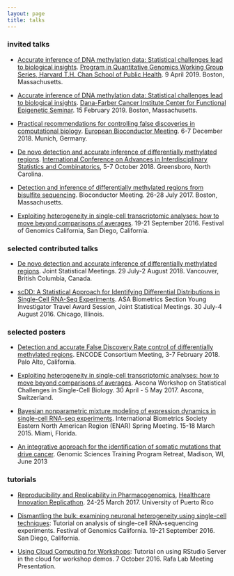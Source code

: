 ```yaml
---
layout: page
title: talks
---
```


<!-- Global site tag (gtag.js) - Google Analytics -->
<script async src="https://www.googletagmanager.com/gtag/js?id=UA-110175023-1"></script>
<script>
  window.dataLayer = window.dataLayer || [];
  function gtag(){dataLayer.push(arguments);}
  gtag('js', new Date());

  gtag('config', 'UA-110175023-1');
</script>


### invited talks

- [Accurate inference of DNA methylation data: Statistical challenges lead to biological insights](../talks/20190409-korthauer-slide-static.pdf). [Program in Quantitative Genomics Working Group Series, Harvard T.H. Chan School of Public Health](https://www.hsph.harvard.edu/pqg/pqg-working-group-series/). 9 April 2019. Boston, Massachusetts. 

- [Accurate inference of DNA methylation data: Statistical challenges lead to biological insights](../talks/20190215-korthauer-slides-static.pdf). [Dana-Farber Cancer Institute Center for Functional Epigenetic Seminar](http://cfce.dfci.harvard.edu/). 15 February 2019. Boston, Massachusetts. 

- [Practical recommendations for controlling false discoveries in computational biology](../talks/eurobioc2018.pdf). [European Bioconductor Meeting](https://github.com/lgatto/EuroBioc2018). 6-7 December 2018. Munich, Germany.

- [De novo detection and accurate inference of differentially methylated regions](../talks/korthauer_aisc_2018_static.pdf). [International Conference on Advances in Interdisciplinary Statistics and Combinatorics](https://www.uncg.edu/mat/aisc/2018/index.html), 5-7 October 2018. Greensboro, North Carolina. 
		
- [Detection and inference of differentially methylated regions from bisulfite sequencing](../talks/bioc_dmrseq_07282017.pdf). Bioconductor Meeting. 26-28 July 2017. Boston, Massachusetts. 

- [Exploiting heterogeneity in single-cell transcriptomic analyses: how to move beyond comparisons of averages](../talks/FoG_2016_SingleCell_Korthauer.pdf). 19-21 September 2016. Festival of Genomics California, San Diego, California.
		

### selected contributed talks

- [De novo detection and accurate inference of differentially methylated regions](../talks/korthauer_jsm_2018_static.pdf). Joint Statistical Meetings. 29 July-2 August 2018. Vancouver, British Columbia, Canada.

- [scDD: A Statistical Approach for Identifying Differential Distributions in Single-Cell RNA-Seq Experiments](../talks/JSM_2016_Korthauer_Session_418.pdf). ASA Biometrics Section Young Investigator Travel Award Session, Joint Statistical Meetings. 30 July-4 August 2016. Chicago, Illinois.

### selected posters

- [Detection and accurate False Discovery Rate control of differentially methylated regions](../talks/ENCODE_2018_KeeganKorthauer.pdf). ENCODE Consortium Meeting, 3-7 February 2018. Palo Alto, California.

- [Exploiting heterogeneity in single-cell transcriptomic analyses: how to move beyond comparisons of averages](../talks/Ascona_2017_KeeganKorthauer.pdf). Ascona Workshop on Statistical Challenges in Single-Cell Biology. 30 April - 5 May 2017. Ascona, Switzerland.

- [Bayesian nonparametric mixture modeling of expression dynamics in single-cell RNA-seq experiments](../talks/ENAR_2015_KeeganKorthauer.pdf). International Biometrics Society Eastern North American Region (ENAR) Spring Meeting. 15-18 March 2015. Miami, Florida.

- [An integrative approach for the identification of somatic mutations that drive cancer](../talks/2013_GSTP_KeeganKorthauer.pdf). Genomic Sciences Training Program Retreat, Madison, WI, June 2013


			
### tutorials

- [Reproducibility and Replicability in Pharmacogenomics](https://github.com/kdkorthauer/PR2017replicaton), [Healthcare Innovation Replicathon](https://idi-bd2k.hpcf.upr.edu/2017/03/29/healthcare-innovation-replicathon-2017-and-data-carpentry-instructor-training/). 24-25 March 2017. University of Puerto Rico

- [Dismantling the bulk: examining neuronal heterogeneity using single-cell techniques](https://kdkorthauer.github.io/FestivalWorkshopVignettes/): Tutorial on analysis of single-cell RNA-sequencing experiments. Festival of Genomics California. 19-21 September 2016. San Diego, California.

- [Using Cloud Computing for Workshops](../talks/LabMtg_10072016_DigitalOceanRStudio.pdf): Tutorial on using RStudio Server in the cloud for workshop demos. 7 October 2016. Rafa Lab Meeting Presentation.     
		        